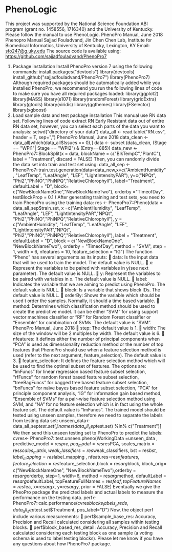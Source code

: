 # PhenoLogic

This project was supported by the National Science Foundation ABI program (grant no. 1458556, 1716340) and the University of Kentucky. Please follow the manual to use PhenoLogic.
PhenoPro Manual, June 2018
Phenopro Manual
Sajjad Fouladvand, Jin Chen
Chen Lab, Institute for Biomedical Informatics, University of Kentucky, Lexington, KY
Email: sfo247@g.uky.edu
The source code is available using: https://github.com/sajjadfouladvand/PhenoPro7
1. Package installation
Install PhenoPro version 7 using the following commands:
install.packages("devtools")
library(devtools)
install_github("sajjadfouladvand/PhenoPro7")
library(PhenoPro7)
Although required packages should be automatically added while you installed PhenoPro, we recommend you run the following lines of code to make sure you have all required packages loaded:
library(ggplot2)
library(MASS)
library(e1071)
library(randomForest)
library(gridExtra)
library(gtools)
library(viridis)
library(ggthemes)
library(FSelector)
library(xgboost)
2. Load sample data and test package installation
This manual use RN data set. Following lines of code extract RN Early Resistant data out of entire RN data set, however, you can select each parts of the data you want to analysis:
setwd("directory of your data")
data_all <- read.table("RN.csv", header = T, sep=",")
PhenoPro Manual, June 2018
data_clean <- data_all[which(data_all$Issues == 0),]
data <- subset (data_clean, (Stage == "WPI1"| Stage == "WPI2") & (Entry==885))
data_new <- PhenoPro7::BlockSplit(x = data, blockName = c("BlkTempC","PlantC"),
label = "Treatment", discard = FALSE)
Then, you can randomly divide the data set into train and test set using:
data_all_sep <- PhenoPro7::train.test.generation(data=data_new,x=c("AmbientHumidity", "LeafTemp", "LeafAngle", "LEF", "LightIntensityPAR"), y=c("NPQt", "Phi2","PhiNO","PhiNPQ","RelativeChlorophyll"), label="Treatment", defaultLabel = "D", block= c("NewBlockNameOne","NewBlockNameTwo"), orderby ="TimeofDay", testBlockProp = 0.1 )
After generating training and test sets, you need to train PhenoPro using the training data:
res <- PhenoPro7::Pheno(data = data_all_sep$train.set,
x =c("AmbientHumidity", "LeafTemp", "LeafAngle", "LEF", "LightIntensityPAR","NPQt", "Phi2","PhiNO","PhiNPQ","RelativeChlorophyll"),
y = c("AmbientHumidity", "LeafTemp", "LeafAngle", "LEF", "LightIntensityPAR","NPQt", "Phi2","PhiNO","PhiNPQ","RelativeChlorophyll"),
label = "Treatment", defaultLabel = "D",
block = c("NewBlockNameOne", "NewBlockNameTwo"),
orderby = "TimeofDay",
method = "SVM", step = 1, width = 6, nfeatures = 10, feature_selection = "IG")
The function “Pheno” has several arguments as its inputs:
 data: Is the input data that will be used to train the model. The default value is NULL.
 x: Represent the variables to be paired with variables in y(see next parameter). The default value is NULL.
 y: Represent the variables to be paired with variables in x. The default value is NULL.
 label: Indicates the variable that we are aiming to predict using PhenoPro. The default value is NULL.
 block: Is a variable that shows block IDs. The default value is NULL.
 orderBy: Shows the variable which should be used t order the samples. Normally, it should a time based variable.
 method: Determines which classification method should be used to create the predictive model. It can be either “SVM” for using support vector machines classifier or “RF” for Random Forest classifier or “Ensemble” for combination of SVMs. The default value is “SVM”.
PhenoPro Manual, June 2018
 step: The default value is 1.
 width: The size of the window will be 2 multiples by width. The default value is 6.
 nfeatures: It defines either the number of principal components when “PCA” is used as dimensionality reduction method or the number of top features that PhenoPro should use when a feature selection method is used (refer to the next argument, feature_selection). The default value is 3.
 feature_selection: It defines the feature selection method which will be used to find the optimal subset of features. The options are: “lmFuncs” for linear regression based feature subset selection, “rfFuncs” for random forest based feature subset selection, “treeBagFuncs” for bagged tree based feature subset selection, “bnFuncs” for naïve bayes based feature subset selection, “PCA” for principle component analysis, “IG” for information gain based method, “Ensemble of SVMs” for a pair-wise feature selection method using SVM, and “NA” for no feature selection which is in fact using the whole feature set. The default value is “lmFuncs”.
The trained model should be tested using unseen samples, therefore we need to separate the labels from testing data set:
unseen_data<- data_all_sep$test.set[, !names(data_all_sep$test.set) %in% c("Treatment")]
We then send this unseen testing set to PhenoPro to predict the labels:
cvres<- PhenoPro7::test.unseen.pheno(WorkingData =unseen_data , predictive_model = res$pre, pca_model = res$resPCA, scales_matrix = res$scales_matrix, weak_classifiers=res$weak_classifiers, bst = res$bst,label_mapping = res$label_mapping , nfeatures=res$nfeatures,feature_selection = res$feature_selection,block = res$arg$block, block_orig= c("NewBlockNameOne", "NewBlockNameTwo"),orderby = res$arg$orderby, step=1, width=6, method = res$arg$method, defaultLabel = res$arg$defaultLabel, topFeatureFullNames = res$feaf, topFeatureNames = res$fea, x=res$arg$x, y=res$arg$y, prior = FALSE)
Eventually we give the PheoPro package the predicted labels and actual labels to measure the performance on the testing data.
perf<- PhenoPro7::calc.performance(cvres$blocks_labels_preds, data_all_sep$test.set$Treatment, pos_label="D")
Now, the object perf include various measurements:
 perf$sample_base_res: Accuracy, Precision and Recall calculated considering all samples within testing blocks.
 perf$block_based_res_detail: Accuracy, Precision and Recall calculated considering each testing block as one sample (a voting schema is used to label testing blocks).
Please let me know if you have any questions about how PhenoPro7 package.
